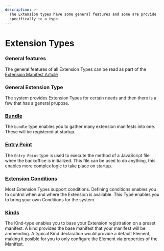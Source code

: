 ```yaml
---
description: >-
  The Extension types have some general features and some are provide
  specifically to a type.
---
```


# Extension Types

### General features <a href="#package-manifest" id="package-manifest"></a>

The general features of all Extension Types can be read as part of the [Extension Manifest Article](../extension-registry/extension-manifest.md)

### General Extension Type <a href="#package-manifest" id="package-manifest"></a>

The system provides Extension Types for certain needs and then there is a few that has a general prupose.

### [Bundle](bundle.md) <a href="#package-manifest" id="package-manifest"></a>

The `bundle` type enables you to gather many extension manifests into one. These will be registered at startup.

### [Entry Point](backoffice-entry-point.md) <a href="#entry-point" id="entry-point"></a>

The `Entry Point` type is used to execute the method of a JavaScript file when the backoffice is initialized. This file can be used to do anything, this enables more complex logic to take place on startup.

### [Extension Conditions](condition.md) <a href="#conditions" id="conditions"></a>

Most Extension Types support conditions. Defining conditions enables you to control when and where the Extension is available. This Type enables you to bring your own Conditions for the system.

### [Kinds](kind.md) <a href="#kinds" id="kinds"></a>

The Kind-type enables you to base your Extension registration on a preset manifest. A kind provides the base manifest that your manifest will be ammending. A typical Kind declaration would provide a default Element, making it posible for you to only configure the Element via properties of the Manifest.
